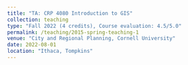 ```yaml
---
title: "TA: CRP 4080 Introduction to GIS"
collection: teaching
type: "Fall 2022 (4 credits), Course evaluation: 4.5/5.0"
permalink: /teaching/2015-spring-teaching-1
venue: "City and Regional Planning, Cornell University"
date: 2022-08-01
location: "Ithaca, Tompkins"
---
```

